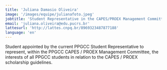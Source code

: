 ```yaml
---
title: 'Juliana Damasio Oliveira'
image: '/images/equipe/julianafoto.jpeg'
jobtitle: 'Student Representative in the CAPES/PROEX Management Committee'
email: 'juliana.oliveira@edu.pucrs.br'
lattesurl: 'http://lattes.cnpq.br/8969323487877188'
language: 'en'
---
```


Student appointed by the current PPGCC Student Representative to represent, within the PPGCC CAPES / PROEX Management Committee, the interests of all PPGCC students in relation to the CAPES / PROEX scholarship guidelines.
